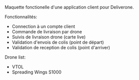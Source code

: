 Maquette fonctionelle d'une application client pour Deliverone.

Fonctionnalités:
- Connection à un compte client
- Commande de livraison par drone
- Suivis de livraison drone (carte live)
- Validation d'envois de colis (point de départ)
- Validation de reception de colis (point d'arriver)

Drone list:
- VTOL
- Spreading Wings S1000
